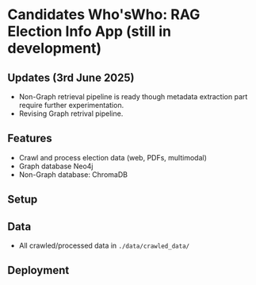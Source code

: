 # Candidates Who'sWho: RAG Election Info App (still in development)

## Updates (3rd June 2025)
* Non-Graph retrieval pipeline is ready though metadata extraction part require further experimentation.
* Revising Graph retrival pipeline. 


## Features
- Crawl and process election data (web, PDFs, multimodal)
- Graph database Neo4j
- Non-Graph database: ChromaDB


## Setup

## Data
- All crawled/processed data in `./data/crawled_data/`

## Deployment

